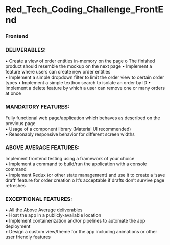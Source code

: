 # Red_Tech_Coding_Challenge_FrontEnd

### Frontend </br>
### DELIVERABLES:</br>
• Create a view of order entities in-memory on the page o The finished product should resemble the mockup on the next page • Implement a feature where users can create new order entities </br>
• Implement a simple dropdown filter to limit the order view to certain order types • Implement a simple textbox search to isolate an order by ID • Implement a delete feature by which a user can remove one or many orders at once </br>

### MANDATORY FEATURES:</br>
Fully functional web page/application which behaves as described on the previous page </br>
• Usage of a component library (Material UI recommended) </br>
• Reasonably responsive behavior for different screen widths </br>

### ABOVE AVERAGE FEATURES: </br>
Implement frontend testing using a framework of your choice </br>
• Implement a command to build/run the application with a console command </br> 
• Implement Redux (or other state management) and use it to create a ‘save draft’ feature for order creation o It’s acceptable if drafts don’t survive page refreshes </br>

### EXCEPTIONAL FEATURES: </br>
• All the Above Average deliverables </br>
• Host the app in a publicly-available location </br>
• Implement containerization and/or pipelines to automate the app deployment </br>
• Design a custom view/theme for the app including animations or other user friendly features </br>
